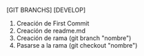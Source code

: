 [GIT BRANCHS]
[DEVELOP]

1. Creación de First Commit
2. Creación de readme.md
3. Creación de rama (git branch "nombre") 
4. Pasarse a la rama (git checkout "nombre")
